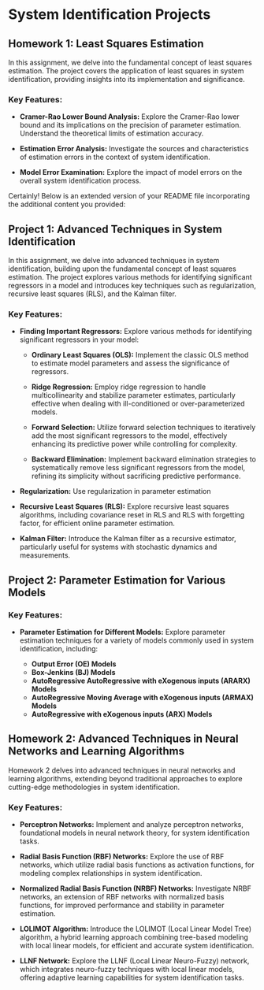 # System Identification Projects 

## Homework 1: Least Squares Estimation

In this assignment, we delve into the fundamental concept of least squares estimation. The project covers the application of least squares in system identification, providing insights into its implementation and significance.

### Key Features:
- **Cramer-Rao Lower Bound Analysis:** Explore the Cramer-Rao lower bound and its implications on the precision of parameter estimation. Understand the theoretical limits of estimation accuracy.

- **Estimation Error Analysis:** Investigate the sources and characteristics of estimation errors in the context of system identification. 

- **Model Error Examination:** Explore the impact of model errors on the overall system identification process.

Certainly! Below is an extended version of your README file incorporating the additional content you provided:


## Project 1: Advanced Techniques in System Identification

In this assignment, we delve into advanced techniques in system identification, building upon the fundamental concept of least squares estimation. The project explores various methods for identifying significant regressors in a model and introduces key techniques such as regularization, recursive least squares (RLS), and the Kalman filter.

### Key Features:

- **Finding Important Regressors:** Explore various methods for identifying significant regressors in your model:

  - **Ordinary Least Squares (OLS):** Implement the classic OLS method to estimate model parameters and assess the significance of regressors.
  
  - **Ridge Regression:** Employ ridge regression to handle multicollinearity and stabilize parameter estimates, particularly effective when dealing with ill-conditioned or over-parameterized models.
  
  - **Forward Selection:** Utilize forward selection techniques to iteratively add the most significant regressors to the model, effectively enhancing its predictive power while controlling for complexity.
  
  - **Backward Elimination:** Implement backward elimination strategies to systematically remove less significant regressors from the model, refining its simplicity without sacrificing predictive performance.

- **Regularization:** Use regularization in parameter estimation
  
- **Recursive Least Squares (RLS):** Explore recursive least squares algorithms, including covariance reset in RLS and RLS with forgetting factor, for efficient online parameter estimation.
  
- **Kalman Filter:** Introduce the Kalman filter as a recursive estimator, particularly useful for systems with stochastic dynamics and measurements.


## Project 2: Parameter Estimation for Various Models

### Key Features:

- **Parameter Estimation for Different Models:**
  Explore parameter estimation techniques for a variety of models commonly used in system identification, including:

  - **Output Error (OE) Models**
  - **Box-Jenkins (BJ) Models**
  - **AutoRegressive AutoRegressive with eXogenous inputs (ARARX) Models**
  - **AutoRegressive Moving Average with eXogenous inputs (ARMAX) Models**
  - **AutoRegressive with eXogenous inputs (ARX) Models**


## Homework 2: Advanced Techniques in Neural Networks and Learning Algorithms

Homework 2 delves into advanced techniques in neural networks and learning algorithms, extending beyond traditional approaches to explore cutting-edge methodologies in system identification.

### Key Features:

- **Perceptron Networks:**
  Implement and analyze perceptron networks, foundational models in neural network theory, for system identification tasks.

- **Radial Basis Function (RBF) Networks:**
  Explore the use of RBF networks, which utilize radial basis functions as activation functions, for modeling complex relationships in system identification.

- **Normalized Radial Basis Function (NRBF) Networks:**
  Investigate NRBF networks, an extension of RBF networks with normalized basis functions, for improved performance and stability in parameter estimation.

- **LOLIMOT Algorithm:**
  Introduce the LOLIMOT (Local Linear Model Tree) algorithm, a hybrid learning approach combining tree-based modeling with local linear models, for efficient and accurate system identification.

- **LLNF Network:**
  Explore the LLNF (Local Linear Neuro-Fuzzy) network, which integrates neuro-fuzzy techniques with local linear models, offering adaptive learning capabilities for system identification tasks.


